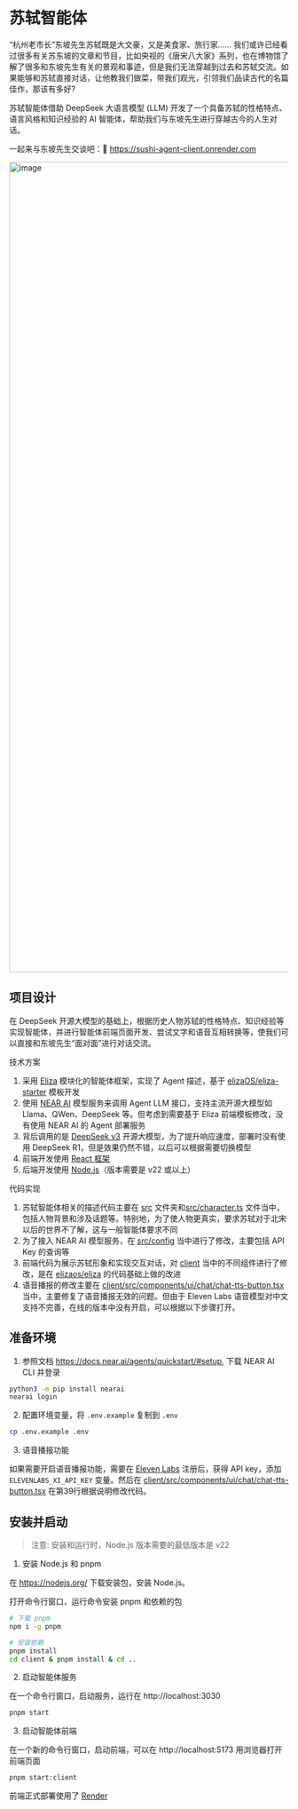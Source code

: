 # 苏轼智能体

“杭州老市长”东坡先生苏轼既是大文豪，又是美食家、旅行家...... 我们或许已经看过很多有关苏东坡的文章和节目，比如央视的《唐宋八大家》系列，也在博物馆了解了很多和东坡先生有关的景观和事迹，但是我们无法穿越到过去和苏轼交流。如果能够和苏轼直接对话，让他教我们做菜，带我们观光，引领我们品读古代的名篇佳作，那该有多好?

苏轼智能体借助 DeepSeek 大语言模型 (LLM) 开发了一个具备苏轼的性格特点、语言风格和知识经验的 AI 智能体，帮助我们与东坡先生进行穿越古今的人生对话。

一起来与东坡先生交谈吧：🔗 https://sushi-agent-client.onrender.com

<img width="1460" alt="image" src="https://github.com/user-attachments/assets/dca2701a-79d3-4276-8646-082d92907017" />

## 项目设计

在 DeepSeek 开源大模型的基础上，根据历史人物苏轼的性格特点、知识经验等实现智能体，并进行智能体前端页面开发、尝试文字和语音互相转换等，使我们可以直接和东坡先生“面对面”进行对话交流。

技术方案

1. 采用 [Eliza](https://elizaos.github.io/eliza/) 模块化的智能体框架，实现了 Agent 描述，基于 [elizaOS/eliza-starter](https://github.com/elizaOS/eliza-starter) 模板开发
2. 使用 [NEAR AI](https://docs.near.ai/) 模型服务来调用 Agent LLM 接口，支持主流开源大模型如 Llama、QWen、DeepSeek 等。但考虑到需要基于 Eliza 前端模板修改，没有使用 NEAR AI 的 Agent 部署服务
3. 背后调用的是 [DeepSeek v3](https://github.com/deepseek-ai/DeepSeek-v3) 开源大模型，为了提升响应速度，部署时没有使用 DeepSeek R1，但是效果仍然不错，以后可以根据需要切换模型
4. 前端开发使用 [React 框架](https://github.com/facebook/react)
5. 后端开发使用 [Node.js](https://github.com/nodejs/node)（版本需要是 v22 或以上）

代码实现

1. 苏轼智能体相关的描述代码主要在 [src](src) 文件夹和[src/character.ts](src/character.ts) 文件当中，包括人物背景和涉及话题等。特别地，为了使人物更真实，要求苏轼对于北宋以后的世界不了解，这与一般智能体要求不同
2. 为了接入 NEAR AI 模型服务，在 [src/config](src/config/index.ts) 当中进行了修改，主要包括 API Key 的查询等
3. 前端代码为展示苏轼形象和实现交互对话，对 [client](client) 当中的不同组件进行了修改，是在 [elizaos/eliza](https://github.com/elizaOS/eliza/tree/main/client) 的代码基础上做的改进
4. 语音播报的修改主要在 [client/src/components/ui/chat/chat-tts-button.tsx](client/src/components/ui/chat/chat-tts-button.tsx) 当中，主要修复了语音播报无效的问题。但由于 Eleven Labs 语音模型对中文支持不完善，在线的版本中没有开启，可以根据以下步骤打开。

## 准备环境

1. 参照文档 https://docs.near.ai/agents/quickstart/#setup, 下载 NEAR AI CLI 并登录

```bash
python3 -m pip install nearai
nearai login
```

2. 配置环境变量，将 `.env.example` 复制到 `.env`

```bash
cp .env.example .env
```

3. 语音播报功能

如果需要开启语音播报功能，需要在 [Eleven Labs](https://elevenlabs.io/) 注册后，获得 API key，添加 `ELEVENLABS_XI_API_KEY` 变量。然后在 [client/src/components/ui/chat/chat-tts-button.tsx](client/src/components/ui/chat/chat-tts-button.tsx) 在第39行根据说明修改代码。


## 安装并启动

> 注意: 安装和运行时，Node.js 版本需要的最低版本是 v22

1. 安装 Node.js 和 pnpm

在 https://nodejs.org/ 下载安装包，安装 Node.js。

打开命令行窗口，运行命令安装 pnpm 和依赖的包

```bash
# 下载 pnpm
npm i -g pnpm

# 安装依赖
pnpm install
cd client & pnpm install & cd ..
```

2. 启动智能体服务

在一个命令行窗口，启动服务，运行在 http://localhost:3030

```bash
pnpm start
```

3. 启动智能体前端

在一个新的命令行窗口，启动前端，可以在 http://localhost:5173 用浏览器打开前端页面

```bash
pnpm start:client
```

前端正式部署使用了 [Render](https://render.com/)
